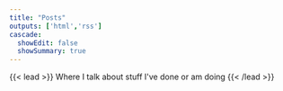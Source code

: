 ```yaml
---
title: "Posts"
outputs: ['html','rss']
cascade:
  showEdit: false
  showSummary: true
---
```


{{< lead >}}
Where I talk about stuff I've done or am doing
{{< /lead >}}
